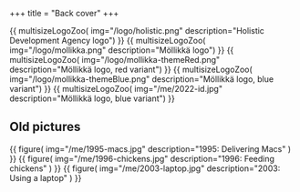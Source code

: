 +++
title = "Back cover"
+++

{{
    multisizeLogoZoo(
        img="/logo/holistic.png"
        description="Holistic Development Agency logo")
}}
{{
    multisizeLogoZoo(
        img="/logo/mollikka.png"
        description="Möllikkä logo")
}}
{{
    multisizeLogoZoo(
        img="/logo/mollikka-themeRed.png"
        description="Möllikkä logo, red variant")
}}
{{
    multisizeLogoZoo(
        img="/logo/mollikka-themeBlue.png"
        description="Möllikkä logo, blue variant")
}}
{{
    multisizeLogoZoo(
        img="/me/2022-id.jpg"
        description="Möllikkä logo, blue variant")
}}
## Old pictures
{{
    figure(
        img="/me/1995-macs.jpg"
        description="1995: Delivering Macs"
    )
}}
{{
    figure(
        img="/me/1996-chickens.jpg"
        description="1996: Feeding chickens"
    )
}}
{{
    figure(
        img="/me/2003-laptop.jpg"
        description="2003: Using a laptop"
    )
}}